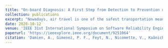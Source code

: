 ```yaml
---
title: "On-board Diagnosis: A First Step from Detection to Prevention of Intrusions on Avionics Applications"
collection: publications
excerpt: "Nowadays, air travel is one of the safest transportation means. While safety is historically well integrated into avionics systems, it is becoming increasingly important to take into account the security of such systems for the future. In particular, Host-based Intrusion Detection Systems (HIDS) are commonly used in traditional information systems to improve their security. The adaptation of such systems for deployment inside an aircraft has been studied in another work and has shown to be effective in detecting anomalous behavior in an avionic application. However, the detection itself is not sufficient to provide an on-board reaction, and to prevent such intrusion. This paper proposes to improve such HIDS by introducing a signature-based system capable of providing a first diagnosis after the detection of an anomalous behavior. The proposed diagnosis approach is based on the definition of the signature of an alert, and its comparison with a knowledge database that is regularly updated throughout aircraft lifetime. This approach has been implemented on a real avionic computer and yielded good results in terms of classification accuracy and resources consumption."
date: 2020-10-12
venue: 'IEEE 31st International Symposium on Software Reliability Engineering (ISSRE)'
paperurl: 'https://ieeexplore.ieee.org/document/9251064'
citation: 'Damien, A., Gimenez, P. F., Feyt, N., Nicomette, V., Kaâniche, M., & Alata, E. (2020, October). On-board Diagnosis: A First Step from Detection to Prevention of Intrusions on Avionics Applications. In 2020 IEEE 31st International Symposium on Software Reliability Engineering (ISSRE) (pp. 358-368). IEEE.'
---
```

